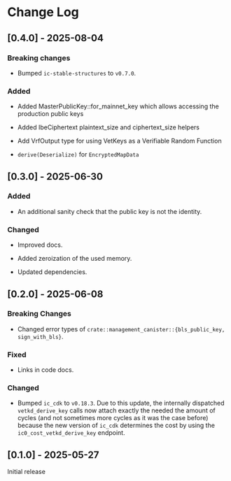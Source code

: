 # Change Log

## [0.4.0] - 2025-08-04

### Breaking changes

- Bumped `ic-stable-structures` to `v0.7.0`.

### Added

- Added MasterPublicKey::for_mainnet_key which allows accessing the production public keys

- Added IbeCiphertext plaintext_size and ciphertext_size helpers

- Add VrfOutput type for using VetKeys as a Verifiable Random Function

- `derive(Deserialize)` for `EncryptedMapData`


## [0.3.0] - 2025-06-30

### Added

- An additional sanity check that the public key is not the identity.

### Changed

- Improved docs.

- Added zeroization of the used memory.

- Updated dependencies.

## [0.2.0] - 2025-06-08

### Breaking Changes

- Changed error types of `crate::management_canister::{bls_public_key, sign_with_bls}`.

### Fixed

- Links in code docs.

### Changed

- Bumped `ic_cdk` to `v0.18.3`. Due to this update, the internally dispatched `vetkd_derive_key` calls now attach exactly the needed the amount of cycles (and not sometimes more cycles as it was the case before) because the new version of `ic_cdk` determines the cost by using the `ic0_cost_vetkd_derive_key` endpoint.

## [0.1.0] - 2025-05-27

Initial release
